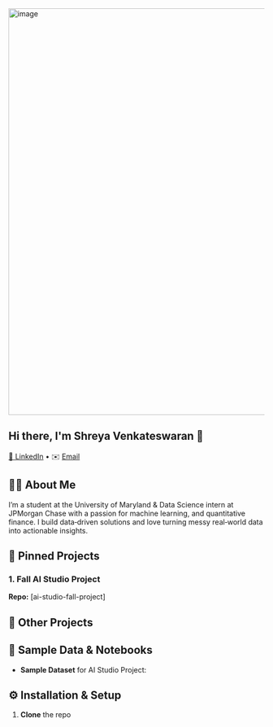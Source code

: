<img width="800" height="800" alt="image" src="https://github.com/user-attachments/assets/f658e8b9-ea3f-40dc-bc72-fef40db91a00" />


## Hi there, I'm Shreya Venkateswaran 👋

[🔗 LinkedIn](https://www.linkedin.com/in/shreya-venkateswaran-232a62207/) • ✉️ [Email](shreyavenkateswaran975@gmail.com)

## 🧑‍💼 About Me
I’m a student at the University of Maryland & Data Science intern at JPMorgan Chase with a passion for machine learning, and quantitative finance. I build data‑driven solutions and love turning messy real‑world data into actionable insights.

## 📌 Pinned Projects

### 1. Fall AI Studio Project  
**Repo:** [ai-studio-fall-project]


## 🚀 Other Projects


## 📂 Sample Data & Notebooks

- **Sample Dataset** for AI Studio Project:


## ⚙️ Installation & Setup

1. **Clone** the repo 

